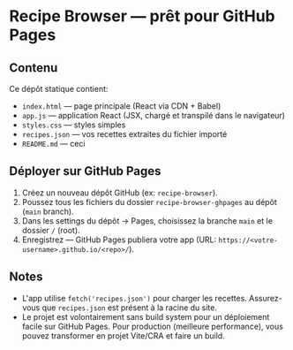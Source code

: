 Recipe Browser — prêt pour GitHub Pages
======================================

Contenu
-------
Ce dépôt statique contient:
- `index.html` — page principale (React via CDN + Babel)
- `app.js` — application React (JSX, chargé et transpilé dans le navigateur)
- `styles.css` — styles simples
- `recipes.json` — vos recettes extraites du fichier importé
- `README.md` — ceci

Déployer sur GitHub Pages
-------------------------
1. Créez un nouveau dépôt GitHub (ex: `recipe-browser`).
2. Poussez tous les fichiers du dossier `recipe-browser-ghpages` au dépôt (`main` branch).
3. Dans les settings du dépôt → Pages, choisissez la branche `main` et le dossier `/` (root).
4. Enregistrez — GitHub Pages publiera votre app (URL: `https://<votre-username>.github.io/<repo>/`).

Notes
-----
- L'app utilise `fetch('recipes.json')` pour charger les recettes. Assurez-vous que `recipes.json` est présent à la racine du site.
- Le projet est volontairement sans build system pour un déploiement facile sur GitHub Pages. Pour production (meilleure performance), vous pouvez transformer en projet Vite/CRA et faire un build.
